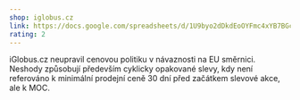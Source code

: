 ```yaml
---
shop: iglobus.cz
link: https://docs.google.com/spreadsheets/d/1U9byo2dDkdEoOYFmc4xYB7BGcjD5gCiJzpL--l7opfQ/edit?usp=sharing
rating: 2
---
```


iGlobus.cz neupravil cenovou politiku v návaznosti na EU směrnici. Neshody způsobují především cyklicky opakované slevy, kdy není referováno k minimální prodejní ceně 30 dní před začátkem slevové akce, ale k MOC.

